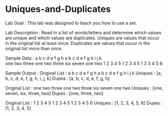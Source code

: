 # Uniques-and-Duplicates

Lab Goal :   This lab was designed to teach you how to use a set.


Lab Description :   Read in a list of words/letters and determine which values are unique and which values are duplicates.  Uniques are values that occur in the original list at least once.  Duplicates are values that occur in the original list more than once.

	
	
Sample Data : 
a b c d e f g h a b c d e f g h i j k\
one two three one two three six seven one two
1 2 3 4 5 1 2 3 4 5 1 2 3 4 5 6



Sample Output :
Original List : a b c d e f g h a b c d e f g h i j k
Uniques : [a, b, c, d, e, f, g, h, i, j, k]
Dupes : [a, b, c, d, e, f, g, h]


Original List : one two three one two three six seven one two
Uniques : [one, seven, six, three, two]
Dupes : [one, three, two]


Original List : 1 2 3 4 5 1 2 3 4 5 1 2 3 4 5 6
Uniques : [1, 2, 3, 4, 5, 6]
Dupes : [1, 2, 3, 4, 5]

